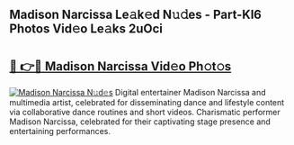 ## Madison Narcissa Le𝚊k𝚎d N𝚞𝚍es - Part-Kl6 Photos Vid𝚎o Le𝚊ks 2uOci

# <h2><a href="http://fbb97r4.evod.top/?m=Madison+Narcissa">🔗 👉🔴 Madison Narcissa Vid𝚎o Ph𝚘t𝚘s</a></h2>

[![Madison Narcissa N𝚞d𝚎s](https://i.imgur.com/8V9OHl7.gif)](http://fbb97r4.evod.top/?m=Madison+Narcissa)
Digital entertainer Madison Narcissa and multimedia artist, celebrated for disseminating dance and lifestyle content via collaborative dance routines and short videos. Charismatic performer Madison Narcissa, celebrated for their captivating stage presence and entertaining performances. 
